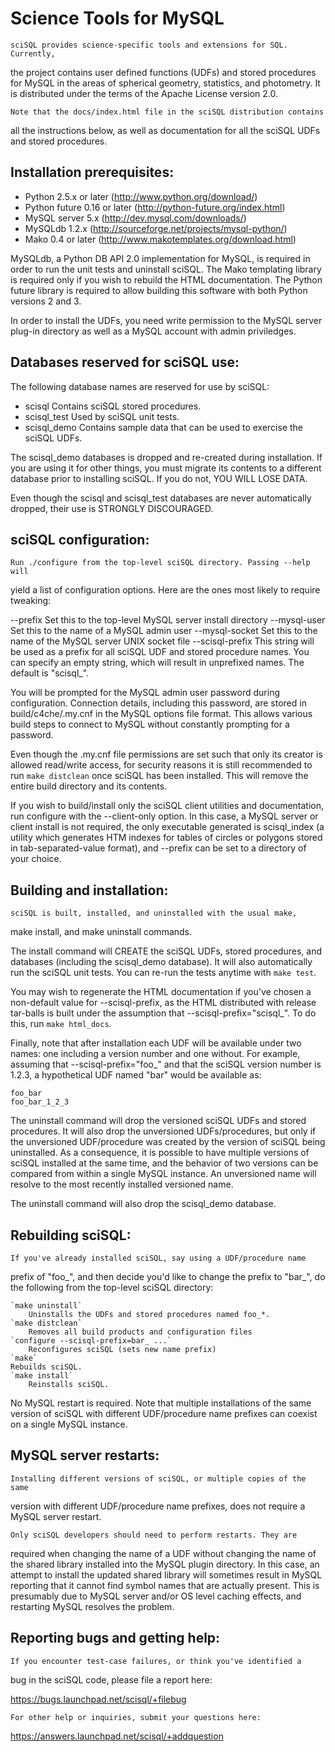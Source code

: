 Science Tools for MySQL
=======================

    sciSQL provides science-specific tools and extensions for SQL. Currently,
the project contains user defined functions (UDFs) and stored procedures for
MySQL in the areas of spherical geometry, statistics, and photometry. It is
distributed under the terms of the Apache License version 2.0.

    Note that the docs/index.html file in the sciSQL distribution contains
all the instructions below, as well as documentation for all the sciSQL UDFs
and stored procedures.


Installation prerequisites:
---------------------------

- Python 2.5.x or later       (http://www.python.org/download/)
- Python future 0.16 or later (http://python-future.org/index.html)
- MySQL server 5.x            (http://dev.mysql.com/downloads/)
- MySQLdb 1.2.x               (http://sourceforge.net/projects/mysql-python/)
- Mako 0.4 or later           (http://www.makotemplates.org/download.html)

MySQLdb, a Python DB API 2.0 implementation for MySQL, is required in order
to run the unit tests and uninstall sciSQL. The Mako templating library is
required only if you wish to rebuild the HTML documentation. The Python
future library is required to allow building this software with both Python
versions 2 and 3.
 
In order to install the UDFs, you need write permission to the MySQL server
plug-in directory as well as a MySQL account with admin priviledges.


Databases reserved for sciSQL use:
----------------------------------

The following database names are reserved for use by sciSQL:

- scisql                  Contains sciSQL stored procedures.
- scisql_test             Used by sciSQL unit tests.
- scisql_demo             Contains sample data that can be used to
                          exercise the sciSQL UDFs.

The scisql_demo databases is dropped and re-created during installation. If you
are using it for other things, you must migrate its contents to a different
database prior to installing sciSQL. If you do not, YOU WILL LOSE DATA.

Even though the scisql and scisql_test databases are never automatically
dropped, their use is STRONGLY DISCOURAGED.


sciSQL configuration:
---------------------

    Run ./configure from the top-level sciSQL directory. Passing --help will
yield a list of configuration options. Here are the ones most likely to require
tweaking:

  --prefix        Set this to the top-level MySQL server install directory
  --mysql-user    Set this to the name of a MySQL admin user
  --mysql-socket  Set this to the name of the MySQL server UNIX socket file
  --scisql-prefix This string will be used as a prefix for all sciSQL UDF
                  and stored procedure names. You can specify an empty
                  string, which will result in unprefixed names. The
                  default is "scisql_".

You will be prompted for the MySQL admin user password during configuration.
Connection details, including this password, are stored in
build/c4che/.my.cnf in the MySQL options file format. This allows various
build steps to connect to MySQL without constantly prompting for a password.

Even though the .my.cnf file permissions are set such that only its creator
is allowed read/write access, for security reasons it is still recommended to
run `make distclean` once sciSQL has been installed. This will remove the
entire build directory and its contents.

If you wish to build/install only the sciSQL client utilities and documentation,
run configure with the --client-only option. In this case, a MySQL server or
client install is not required, the only executable generated is scisql_index
(a utility which generates HTM indexes for tables of circles or polygons stored
in tab-separated-value format), and --prefix can be set to a directory of your
choice.


Building and installation:
--------------------------

    sciSQL is built, installed, and uninstalled with the usual make,
make install, and make uninstall commands.

The install command will CREATE the sciSQL UDFs, stored procedures, and
databases (including the scisql_demo database). It will also automatically
run the sciSQL unit tests. You can re-run the tests anytime with `make test`.

You may wish to regenerate the HTML documentation if you've chosen a 
non-default value for --scisql-prefix, as the HTML distributed with release
tar-balls is built under the assumption that --scisql-prefix="scisql_".
To do this, run `make html_docs`.

Finally, note that after installation each UDF will be available under two
names: one including a version number and one without. For example, assuming
that --scisql-prefix="foo_" and that the sciSQL version number is 1.2.3,
a hypothetical UDF named "bar" would be available as:

    foo_bar
    foo_bar_1_2_3

The uninstall command will drop the versioned sciSQL UDFs and stored
procedures. It will also drop the unversioned UDFs/procedures, but only
if the unversioned UDF/procedure was created by the version of
sciSQL being uninstalled. As a consequence, it is possible to have
multiple versions of sciSQL installed at the same time, and the behavior
of two versions can be compared from within a single MySQL instance.
An unversioned name will resolve to the most recently installed versioned
name.

The uninstall command will also drop the scisql_demo database.


Rebuilding sciSQL:
------------------

    If you've already installed sciSQL, say using a UDF/procedure name
prefix of "foo_", and then decide you'd like to change the prefix to "bar_",
do the following from the top-level sciSQL directory:

    `make uninstall`
        Uninstalls the UDFs and stored procedures named foo_*.
    `make distclean`
        Removes all build products and configuration files
    `configure --scisql-prefix=bar_ ...`
        Reconfigures sciSQL (sets new name prefix)
    `make`
	Rebuilds sciSQL.
    `make install`
        Reinstalls sciSQL.

No MySQL restart is required. Note that multiple installations of the same
version of sciSQL with different UDF/procedure name prefixes can coexist on
a single MySQL instance.


MySQL server restarts:
----------------------

    Installing different versions of sciSQL, or multiple copies of the same
version with different UDF/procedure name prefixes, does not require a MySQL
server restart.

    Only sciSQL developers should need to perform restarts. They are
required when changing the name of a UDF without changing the name of the
shared library installed into the MySQL plugin directory. In this case,
an attempt to install the updated shared library will sometimes result in
MySQL reporting that it cannot find symbol names that are actually
present. This is presumably due to MySQL server and/or OS level caching
effects, and restarting MySQL resolves the problem.


Reporting bugs and getting help:
--------------------------------

    If you encounter test-case failures, or think you've identified a
bug in the sciSQL code, please file a report here:

https://bugs.launchpad.net/scisql/+filebug

    For other help or inquiries, submit your questions here:

https://answers.launchpad.net/scisql/+addquestion

